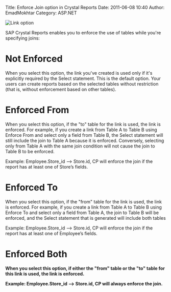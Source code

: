 Title: Enforce Join option in Crystal Reports
Date: 2011-06-08 10:40
Author: EmadMokhtar
Category: ASP.NET

![Link option]({static}/images/10_1.png)

SAP Crystal Reports enables you to enforce the use of tables while you're specifying joins:

# Not Enforced

When you select this option, the link you've created is used only if it's explicitly required by the Select statement. This is the default option. Your users can create reports based on the selected tables without restriction (that is, without enforcement based on other tables).

# Enforced From

When you select this option, if the "to" table for the link is used, the link is enforced. For example, if you create a link from Table A to Table B using Enforce From and select only a field from Table B, the Select statement will still include the join to Table A because it is enforced. Conversely, selecting only from Table A with the same join condition will not cause the join to Table B to be enforced.

 Example: Employee.Store\_id –&gt; Store.id, CP will enforce the join if the report has at least one of Store’s fields.

# Enforced To

When you select this option, if the "from" table for the link is used, the link is enforced. For example, if you create a link from Table A to Table B using Enforce To and select only a field from Table A, the join to Table B will be enforced, and the Select statement that is generated will include both tables

Example: Employee.Store\_id –&gt; Store.id, CP will enforce the join if the report has at least one of Employee’s fields.<b>

# Enforced Both

When you select this option, if either the "from" table or the "to" table for this link is used, the link is enforced.

Example: Employee.Store\_id –&gt; Store.id, CP will always enforce the join.
